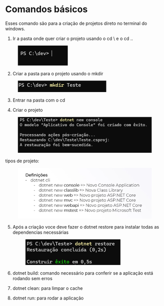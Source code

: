 # Comandos básicos

Esses comando são para a criação de projetos direto no terminal do windows.



1. Ir a pasta onde quer criar o projeto usando o cd \ e o cd ..

<div align="left"><figure><img src=".gitbook/assets/image (1).png" alt=""><figcaption></figcaption></figure></div>

2. Criar a pasta para o projeto usando o mkdir

<div align="left"><figure><img src=".gitbook/assets/image (2).png" alt=""><figcaption></figcaption></figure></div>

3. Entrar na pasta com o cd



4. Criar o projeto

<div align="left"><figure><img src=".gitbook/assets/image (3).png" alt=""><figcaption></figcaption></figure></div>

tipos de projeto:

<figure><img src=".gitbook/assets/image.png" alt=""><figcaption></figcaption></figure>

5.  Após a criação voce deve fazer o dotnet restore para instalar todas as dependencias necessárias

    <div align="left"><figure><img src=".gitbook/assets/image (4).png" alt=""><figcaption></figcaption></figure></div>
6. dotnet build:   comando necessário para conferir se a aplicação está rodando sem erros
7. dotnet clean: para limpar o cache
8. dotnet run: para rodar a aplicação

